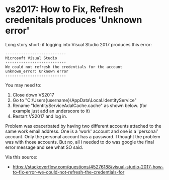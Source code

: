 # vs2017: How to Fix, Refresh credenitals produces 'Unknown error'



Long story short: if logging into Visual Studio 2017 produces this error:
 
	---------------------------
	Microsoft Visual Studio
	---------------------------
	We could not refresh the credentials for the account  
	unknown_error: Unknown error
	---------------------------


You may need to:

1.	Close down VS2017
2.	Go to "C:\Users\{username}\AppData\Local\.IdentityService"
3.	Rename "IdentityServiceAdalCache.cache" as shown below. (for example just add an underscore to it)
4.	Restart VS2017 and log in. 


Problem was exacerbated by having two different accounts attached to the same work email address. One is a 'work' account and one is a 'personal' account. Only the personal account has a password. I thought the problem was with those accounts. But no, all i needed to do was google the final error message and see what SO said.


Via this source: 

* <https://stackoverflow.com/questions/45276188/visual-studio-2017-how-to-fix-error-we-could-not-refresh-the-credentials-for>

